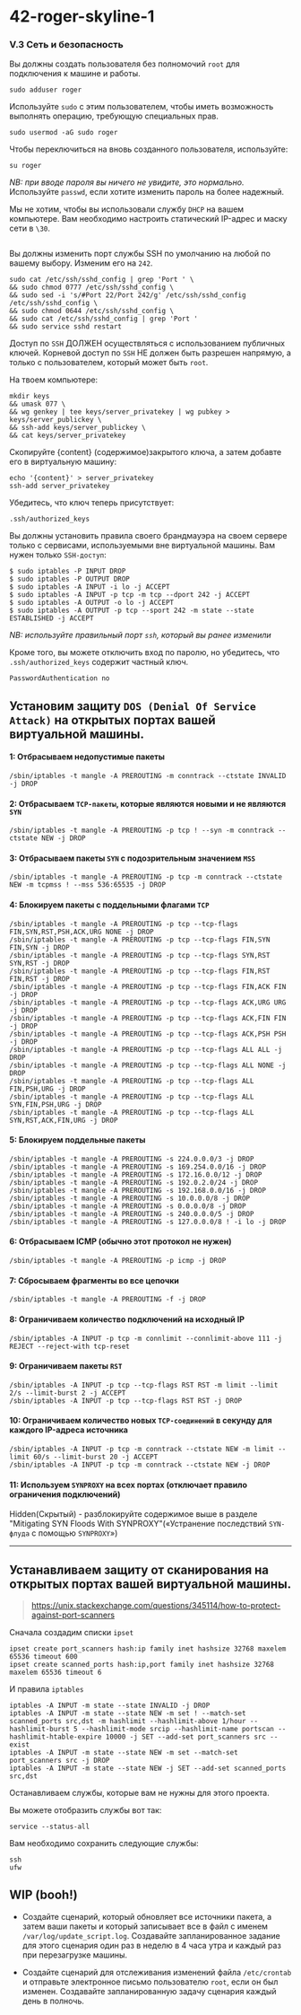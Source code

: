 # 42-roger-skyline-1

### V.3 Сеть и безопасность

Вы должны создать пользователя без полномочий `root` для подключения к машине и работы.
```
sudo adduser roger
```

Используйте `sudo` с этим пользователем, чтобы иметь возможность выполнять операцию, требующую специальных прав.
```
sudo usermod -aG sudo roger
```

Чтобы переключиться на вновь созданного пользователя, используйте:
```
su roger
```
_NB: при вводе пароля вы ничего не увидите, это нормально._
Используйте `passwd`, если хотите изменить пароль на более надежный.



Мы не хотим, чтобы вы использовали службу `DHCP` на вашем компьютере. Вам необходимо настроить статический IP-адрес и маску сети в `\30`.
```
```

Вы должны изменить порт службы SSH по умолчанию на любой по вашему выбору. Изменим его на `242`.
```
sudo cat /etc/ssh/sshd_config | grep 'Port ' \
&& sudo chmod 0777 /etc/ssh/sshd_config \
&& sudo sed -i 's/#Port 22/Port 242/g' /etc/ssh/sshd_config /etc/ssh/sshd_config \
&& sudo chmod 0644 /etc/ssh/sshd_config \
&& sudo cat /etc/ssh/sshd_config | grep 'Port '
&& sudo service sshd restart
```

Доступ по `SSH` ДОЛЖЕН осуществляться с использованием публичных ключей. Корневой доступ по `SSH` НЕ должен быть разрешен напрямую, а только с пользователем, который может быть `root`.

На твоем компьютере:
```
mkdir keys
&& umask 077 \
&& wg genkey | tee keys/server_privatekey | wg pubkey > keys/server_publickey \
&& ssh-add keys/server_publickey \
&& cat keys/server_privatekey
```

Скопируйте {content} (содержимое)закрытого ключа, а затем добавте его в виртуальную машину:
```
echo '{content}' > server_privatekey
ssh-add server_privatekey
```

Убедитесь, что ключ теперь присутствует:
```
.ssh/authorized_keys
```

Вы должны установить правила своего брандмауэра на своем сервере только с сервисами, используемыми вне виртуальной машины. Вам нужен только `SSH-доступ`:
```
$ sudo iptables -P INPUT DROP
$ sudo iptables -P OUTPUT DROP
$ sudo iptables -A INPUT -i lo -j ACCEPT
$ sudo iptables -A INPUT -p tcp -m tcp --dport 242 -j ACCEPT
$ sudo iptables -A OUTPUT -o lo -j ACCEPT
$ sudo iptables -A OUTPUT -p tcp --sport 242 -m state --state ESTABLISHED -j ACCEPT
```
_NB: используйте правильный порт `ssh`, который вы ранее изменили_


Кроме того, вы можете отключить вход по паролю, но убедитесь, что `.ssh/authorized_keys` содержит частный ключ.
```
PasswordAuthentication no
```

## Установим защиту `DOS (Denial Of Service Attack)` на открытых портах вашей виртуальной машины.


#### 1: Отбрасываем недопустимые пакеты ####
```
/sbin/iptables -t mangle -A PREROUTING -m conntrack --ctstate INVALID -j DROP 
```

#### 2: Отбрасываем `TCP-пакеты`, которые являются новыми и не являются `SYN` ####
```
/sbin/iptables -t mangle -A PREROUTING -p tcp ! --syn -m conntrack --ctstate NEW -j DROP
```

#### 3: Отбрасываем пакеты `SYN` с подозрительным значением `MSS` ####
```
/sbin/iptables -t mangle -A PREROUTING -p tcp -m conntrack --ctstate NEW -m tcpmss ! --mss 536:65535 -j DROP 
```

#### 4: Блокируем пакеты с поддельными флагами `TCP` ####
```
/sbin/iptables -t mangle -A PREROUTING -p tcp --tcp-flags FIN,SYN,RST,PSH,ACK,URG NONE -j DROP
/sbin/iptables -t mangle -A PREROUTING -p tcp --tcp-flags FIN,SYN FIN,SYN -j DROP
/sbin/iptables -t mangle -A PREROUTING -p tcp --tcp-flags SYN,RST SYN,RST -j DROP
/sbin/iptables -t mangle -A PREROUTING -p tcp --tcp-flags FIN,RST FIN,RST -j DROP
/sbin/iptables -t mangle -A PREROUTING -p tcp --tcp-flags FIN,ACK FIN -j DROP
/sbin/iptables -t mangle -A PREROUTING -p tcp --tcp-flags ACK,URG URG -j DROP
/sbin/iptables -t mangle -A PREROUTING -p tcp --tcp-flags ACK,FIN FIN -j DROP
/sbin/iptables -t mangle -A PREROUTING -p tcp --tcp-flags ACK,PSH PSH -j DROP
/sbin/iptables -t mangle -A PREROUTING -p tcp --tcp-flags ALL ALL -j DROP
/sbin/iptables -t mangle -A PREROUTING -p tcp --tcp-flags ALL NONE -j DROP
/sbin/iptables -t mangle -A PREROUTING -p tcp --tcp-flags ALL FIN,PSH,URG -j DROP
/sbin/iptables -t mangle -A PREROUTING -p tcp --tcp-flags ALL SYN,FIN,PSH,URG -j DROP
/sbin/iptables -t mangle -A PREROUTING -p tcp --tcp-flags ALL SYN,RST,ACK,FIN,URG -j DROP 
```

#### 5: Блокируем поддельные пакеты ####
```
/sbin/iptables -t mangle -A PREROUTING -s 224.0.0.0/3 -j DROP
/sbin/iptables -t mangle -A PREROUTING -s 169.254.0.0/16 -j DROP
/sbin/iptables -t mangle -A PREROUTING -s 172.16.0.0/12 -j DROP
/sbin/iptables -t mangle -A PREROUTING -s 192.0.2.0/24 -j DROP
/sbin/iptables -t mangle -A PREROUTING -s 192.168.0.0/16 -j DROP
/sbin/iptables -t mangle -A PREROUTING -s 10.0.0.0/8 -j DROP
/sbin/iptables -t mangle -A PREROUTING -s 0.0.0.0/8 -j DROP
/sbin/iptables -t mangle -A PREROUTING -s 240.0.0.0/5 -j DROP
/sbin/iptables -t mangle -A PREROUTING -s 127.0.0.0/8 ! -i lo -j DROP 
```

#### 6: Отбрасываем ICMP (обычно этот протокол не нужен) ####
```
/sbin/iptables -t mangle -A PREROUTING -p icmp -j DROP 
```

#### 7: Сбросываем фрагменты во все цепочки ####
```
/sbin/iptables -t mangle -A PREROUTING -f -j DROP 
```

#### 8: Ограничиваем количество подключений на исходный IP ####
```
/sbin/iptables -A INPUT -p tcp -m connlimit --connlimit-above 111 -j REJECT --reject-with tcp-reset 
```

#### 9: Ограничиваем пакеты `RST` ####
```
/sbin/iptables -A INPUT -p tcp --tcp-flags RST RST -m limit --limit 2/s --limit-burst 2 -j ACCEPT
/sbin/iptables -A INPUT -p tcp --tcp-flags RST RST -j DROP 
```

#### 10: Ограничиваем количество новых `TCP-соединений` в секунду для каждого IP-адреса источника ####
```
/sbin/iptables -A INPUT -p tcp -m conntrack --ctstate NEW -m limit --limit 60/s --limit-burst 20 -j ACCEPT
/sbin/iptables -A INPUT -p tcp -m conntrack --ctstate NEW -j DROP 
```

#### 11: Используем `SYNPROXY` на всех портах (отключает правило ограничения подключений) ####
Hidden(Скрытый) - разблокируйте содержимое выше в разделе "Mitigating SYN Floods With SYNPROXY"(«Устранение последствий `SYN-флуда` с помощью `SYNPROXY`»)


------------------------------------------------------------------------------------

## Устанавливаем защиту от сканирования на открытых портах вашей виртуальной машины.

> https://unix.stackexchange.com/questions/345114/how-to-protect-against-port-scanners


Сначала создадим списки `ipset`

```
ipset create port_scanners hash:ip family inet hashsize 32768 maxelem 65536 timeout 600
ipset create scanned_ports hash:ip,port family inet hashsize 32768 maxelem 65536 timeout 6
```

И правила `iptables`

```
iptables -A INPUT -m state --state INVALID -j DROP
iptables -A INPUT -m state --state NEW -m set ! --match-set scanned_ports src,dst -m hashlimit --hashlimit-above 1/hour --hashlimit-burst 5 --hashlimit-mode srcip --hashlimit-name portscan --hashlimit-htable-expire 10000 -j SET --add-set port_scanners src --exist
iptables -A INPUT -m state --state NEW -m set --match-set port_scanners src -j DROP
iptables -A INPUT -m state --state NEW -j SET --add-set scanned_ports src,dst
```

Останавливаем службы, которые вам не нужны для этого проекта.

Вы можете отобразить службы вот так:
```
service --status-all
```

Вам необходимо сохранить следующие службы:
```
ssh
ufw
```

## WIP (booh!)
* Создайте сценарий, который обновляет все источники пакета, а затем ваши пакеты и который записывает все в файл с именем `/var/log/update_script.log`. Создавайте запланированное задание для этого сценария один раз в неделю в 4 часа утра и каждый раз при перезагрузке машины.

* Создайте сценарий для отслеживания изменений файла `/etc/crontab` и отправьте электронное письмо пользователю `root`, если он был изменен. Создавайте запланированную задачу сценария каждый день в полночь.
